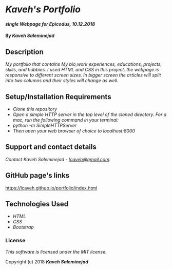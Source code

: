# _Kaveh's Portfolio_

#### _single Webpage for Epicodus, 10.12.2018_

#### By _**Kaveh Saleminejad**_

## Description

_My portfolio that contains My bio,work experiences, educations, projects, skills, and hubbies. I used HTML and CSS in this project. the webpage is responsive to different screen sizes. In bigger screen the articles will split into two columns and their styles will change as well._

## Setup/Installation Requirements

* _Clone this repository_
* _Open a simple HTTP server in the top level of the cloned directory. For a mac, run the following command in your terminal:_   
* _python -m SimpleHTTPServer_
* _Then open your web browser of choice to localhost:8000_

## Support and contact details

_Contact Kaveh Saleminejad - lcaveh@gmail.com._

## GitHub page's links

https://lcaveh.github.io/portfolio/index.html

## Technologies Used

* _HTML_
* _CSS_
* _Bootstrap_

### License

*This software is licensed under the MIT license.*

Copyright (c) 2018 **_Kaveh Saleminejad_**
